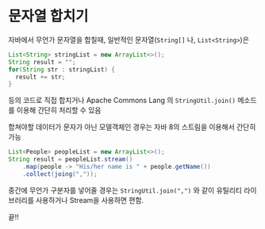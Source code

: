 # 문자열 합치기

자바에서 무언가 문자열을 합칠때,
일반적인 문자열(`String[]` 나, `List<String>`)은


```java
List<String> stringList = new ArrayList<>();
String result = "";
for(String str : stringList) {
  result += str;
}
```

등의 코드로 직접 합치거나
Apache Commons Lang 의 `StringUtil.join()` 메소드를 이용해 간단히 처리할 수 있음

합쳐야할 데이터가 문자가 아닌 모델객체인 경우는 자바 8의 스트림을 이용해서 간단히 가능

```java
List<People> peopleList = new ArrayList<>();
String result = peopleList.stream()
    .map(people -> "His/her name is " + people.getName())
    .collect(joing(","));
```

중간에 무언가 구분자를 넣어줄 경우는 `StringUtil.join(",")` 와 같이 유틸리티 라이브러리를 사용하거나 Stream을 사용하면 편함.

끝!!
